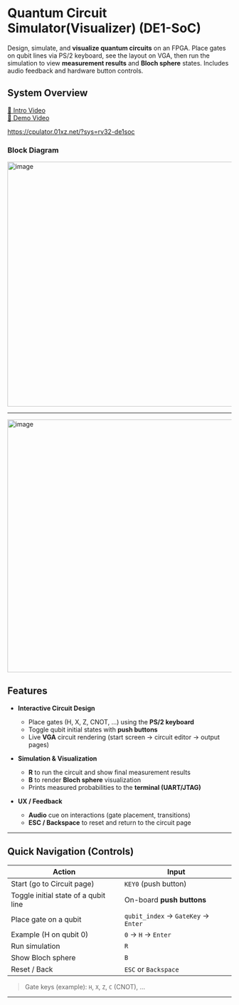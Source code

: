 # Quantum Circuit Simulator(Visualizer) (DE1-SoC)

Design, simulate, and **visualize quantum circuits** on an FPGA. Place gates on qubit lines via PS/2 keyboard, see the layout on VGA, then run the simulation to view **measurement results** and **Bloch sphere** states. Includes audio feedback and hardware button controls.

##  System Overview
[🎥 Intro Video](https://drive.google.com/file/d/1zs84S7syiwwLpPiYiG_ydYeDh8zNORlE/view?usp=sharing)  
[🎥 Demo Video](https://drive.google.com/file/d/1X59DS0ua7ZcYQfr9I3pKQoOaoxn_Hf03/view?usp=sharing)

https://cpulator.01xz.net/?sys=rv32-de1soc 

### Block Diagram
<img width="1040" height="550" alt="image" src="https://github.com/user-attachments/assets/059e3a7d-eb20-4a2a-908f-069020a2dd56" />

---
<img width="883" height="568" alt="image" src="https://github.com/user-attachments/assets/dda16662-76c2-4d4c-9580-08441a5d6499" />

##  Features

- **Interactive Circuit Design**
  - Place gates (H, X, Z, CNOT, …) using the **PS/2 keyboard**
  - Toggle qubit initial states with **push buttons**
  - Live **VGA** circuit rendering (start screen → circuit editor → output pages)

- **Simulation & Visualization**
  - **R** to run the circuit and show final measurement results
  - **B** to render **Bloch sphere** visualization
  - Prints measured probabilities to the **terminal (UART/JTAG)**

- **UX / Feedback**
  - **Audio** cue on interactions (gate placement, transitions)
  - **ESC / Backspace** to reset and return to the circuit page

---

##  Quick Navigation (Controls)

| Action                               | Input                          |
|--------------------------------------|--------------------------------|
| Start (go to Circuit page)           | `KEY0` (push button)          |
| Toggle initial state of a qubit line | On-board **push buttons**      |
| Place gate on a qubit                | `qubit_index` → `GateKey` → `Enter`  |
| Example (H on qubit 0)               | `0` → `H` → `Enter`            |
| Run simulation                       | `R`                            |
| Show Bloch sphere                    | `B`                            |
| Reset / Back                         | `ESC` or `Backspace`           |

> Gate keys (example): `H`, `X`, `Z`, `C` (CNOT), …  
---

